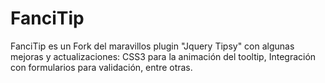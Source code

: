 FanciTip
========

FanciTip es un Fork del maravillos plugin "Jquery Tipsy" con algunas mejoras y actualizaciones: CSS3 para la animación del tooltip, Integración con formularios para validación, entre otras.